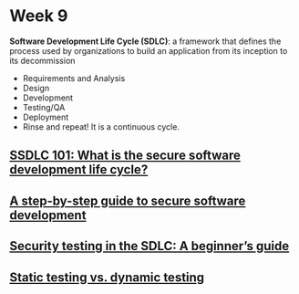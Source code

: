 # Week 9

**Software Development Life Cycle (SDLC)**: a framework that defines the process used by organizations to build an application from its inception to its decommission

* Requirements and Analysis
* Design
* Development
* Testing/QA
* Deployment
* Rinse and repeat! It is a continuous cycle.

## [SSDLC 101: What is the secure software development life cycle?](https://dzone.com/articles/ssdlc-101-what-is-the-secure-software-development)

## [A step-by-step guide to secure software development](https://www.scnsoft.com/blog/secure-software-development-guide)

## [Security testing in the SDLC: A beginner’s guide](https://www.checkmarx.com/2016/02/26/security-testing-sdlc-beginners-guide/)

## [Static testing vs. dynamic testing](https://www.veracode.com/blog/2013/12/static-testing-vs-dynamic-testing)
